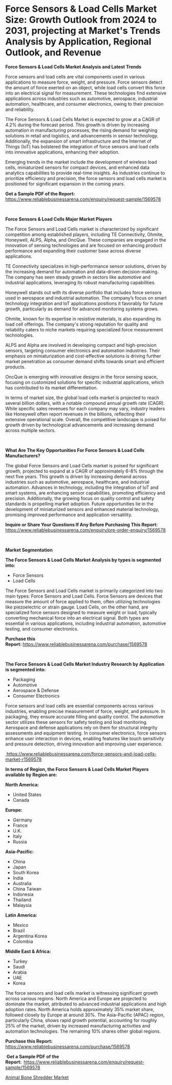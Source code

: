 <p><h1>Force Sensors & Load Cells Market Size: Growth Outlook from 2024 to 2031, projecting at Market's Trends Analysis by Application, Regional Outlook, and Revenue</h1></p><p><strong>Force Sensors & Load Cells Market Analysis and Latest Trends</strong></p>
<p><p>Force sensors and load cells are vital components used in various applications to measure force, weight, and pressure. Force sensors detect the amount of force exerted on an object, while load cells convert this force into an electrical signal for measurement. These technologies find extensive applications across industries such as automotive, aerospace, industrial automation, healthcare, and consumer electronics, owing to their precision and reliability.</p><p>The Force Sensors & Load Cells Market is expected to grow at a CAGR of 4.2% during the forecast period. This growth is driven by increasing automation in manufacturing processes, the rising demand for weighing solutions in retail and logistics, and advancements in sensor technology. Additionally, the expansion of smart infrastructure and the Internet of Things (IoT) has bolstered the integration of force sensors and load cells into innovative applications, enhancing their adoption.</p><p>Emerging trends in the market include the development of wireless load cells, miniaturized sensors for compact devices, and enhanced data analytics capabilities to provide real-time insights. As industries continue to prioritize efficiency and precision, the force sensors and load cells market is positioned for significant expansion in the coming years.</p></p>
<p><strong>Get a Sample PDF of the Report:&nbsp;</strong> <a href="https://www.reliablebusinessarena.com/enquiry/request-sample/1569578?utm_campaign=1912&utm_medium=2&utm_source=Github&utm_content=ia&utm_term=29122024&utm_id=force-sensors-load-cells">https://www.reliablebusinessarena.com/enquiry/request-sample/1569578</a></p>
<p>&nbsp;</p>
<p><strong>Force Sensors & Load Cells Major Market Players</strong></p>
<p><p>The Force Sensors and Load Cells market is characterized by significant competition among established players, including TE Connectivity, Ohmite, Honeywell, ALPS, Alpha, and OncQue. These companies are engaged in the innovation of sensing technologies and are focused on enhancing product performance and expanding their customer base across diverse applications.</p><p>TE Connectivity specializes in high-performance sensor solutions, driven by the increasing demand for automation and data-driven decision-making. The company has seen steady growth in sectors like automotive and industrial applications, leveraging its robust manufacturing capabilities. </p><p>Honeywell stands out with its diverse portfolio that includes force sensors used in aerospace and industrial automation. The company’s focus on smart technology integration and IoT applications positions it favorably for future growth, particularly as demand for advanced monitoring systems grows.</p><p>Ohmite, known for its expertise in resistive materials, is also expanding its load cell offerings. The company's strong reputation for quality and reliability caters to niche markets requiring specialized force measurement technologies.</p><p>ALPS and Alpha are involved in developing compact and high-precision sensors, targeting consumer electronics and automation industries. Their emphasis on miniaturization and cost-effective solutions is driving further market penetration as consumer demand shifts towards smart and efficient products.</p><p>OncQue is emerging with innovative designs in the force sensing space, focusing on customized solutions for specific industrial applications, which has contributed to its market differentiation.</p><p>In terms of market size, the global load cells market is projected to reach several billion dollars, with a notable compound annual growth rate (CAGR). While specific sales revenues for each company may vary, industry leaders like Honeywell often report revenues in the billions, reflecting their extensive operational scale. Overall, the competitive landscape is poised for growth driven by technological advancements and increasing demand across multiple sectors.</p></p>
<p>&nbsp;</p>
<p><strong>What Are The Key Opportunities For Force Sensors & Load Cells Manufacturers?</strong></p>
<p><p>The global Force Sensors and Load Cells market is poised for significant growth, projected to expand at a CAGR of approximately 6-8% through the next five years. This growth is driven by increasing demand across industries such as automotive, aerospace, healthcare, and industrial automation. Advances in technology, including the integration of IoT and smart systems, are enhancing sensor capabilities, promoting efficiency and precision. Additionally, the growing focus on quality control and safety standards is propelling market adoption. Future opportunities lie in the development of miniaturized sensors and enhanced material technology, promising improved performance and application versatility.</p></p>
<p><strong>Inquire or Share Your Questions If Any Before Purchasing This Report:</strong> <a href="https://www.reliablebusinessarena.com/enquiry/pre-order-enquiry/1569578?utm_campaign=1912&utm_medium=2&utm_source=Github&utm_content=ia&utm_term=29122024&utm_id=force-sensors-load-cells">https://www.reliablebusinessarena.com/enquiry/pre-order-enquiry/1569578</a></p>
<p>&nbsp;</p>
<p><strong>Market Segmentation</strong></p>
<p><strong>The Force Sensors & Load Cells Market Analysis by types is segmented into:</strong></p>
<p><ul><li>Force Sensors</li><li>Load Cells</li></ul></p>
<p><p>The Force Sensors and Load Cells market is primarily categorized into two main types: Force Sensors and Load Cells. Force Sensors are devices that measure the amount of force applied to them, often utilizing technologies like piezoelectric or strain gauge. Load Cells, on the other hand, are specialized force sensors designed to measure weight or load, typically converting mechanical force into an electrical signal. Both types are essential in various applications, including industrial automation, automotive testing, and consumer electronics.</p></p>
<p><strong>Purchase this Report:&nbsp;</strong><a href="https://www.reliablebusinessarena.com/purchase/1569578?utm_campaign=1912&utm_medium=2&utm_source=Github&utm_content=ia&utm_term=29122024&utm_id=force-sensors-load-cells">https://www.reliablebusinessarena.com/purchase/1569578</a></p>
<p>&nbsp;</p>
<p><strong>The Force Sensors & Load Cells Market Industry Research by Application is segmented into:</strong></p>
<p><ul><li>Packaging</li><li>Automotive</li><li>Aerospace & Defense</li><li>Consumer Electronics</li></ul></p>
<p><p>Force sensors and load cells are essential components across various industries, enabling precise measurement of force, weight, and pressure. In packaging, they ensure accurate filling and quality control. The automotive sector utilizes these sensors for safety testing and load monitoring. Aerospace and defense applications rely on them for structural integrity assessments and equipment testing. In consumer electronics, force sensors enhance user interaction in devices, enabling features like touch sensitivity and pressure detection, driving innovation and improving user experience.</p></p>
<p><a href="https://www.reliablebusinessarena.com/force-sensors-and-load-cells-market-r1569578?utm_campaign=1912&utm_medium=2&utm_source=Github&utm_content=ia&utm_term=29122024&utm_id=force-sensors-load-cells">&nbsp;https://www.reliablebusinessarena.com/force-sensors-and-load-cells-market-r1569578</a></p>
<p><strong>In terms of Region, the Force Sensors & Load Cells Market Players available by Region are:</strong></p>
<p>
    <p> <strong> North America: </strong>
        <ul>
            <li>United States</li>
            <li>Canada</li>
        </ul>
        </p> 
    <p> <strong> Europe: </strong>
        <ul>
            <li>Germany</li>
            <li>France</li>
            <li>U.K.</li>
            <li>Italy</li>
            <li>Russia</li>
        </ul>
        </p> 
    <p> <strong> Asia-Pacific: </strong>
        <ul>
            <li>China</li>
            <li>Japan</li>
            <li>South Korea</li>
            <li>India</li>
            <li>Australia</li>
            <li>China Taiwan</li>
            <li>Indonesia</li>
            <li>Thailand</li>
            <li>Malaysia</li>
        </ul>
        </p> 
    <p> <strong> Latin America: </strong>
        <ul>
            <li>Mexico</li>
            <li>Brazil</li>
            <li>Argentina Korea</li>
            <li>Colombia</li>
        </ul>
        </p> 
    <p> <strong> Middle East & Africa: </strong>
        <ul>
            <li>Turkey</li>
            <li>Saudi</li>
            <li>Arabia</li>
            <li>UAE</li>
            <li>Korea</li>
        </ul>
    </p>
    </p>
<p><p>The force sensors and load cells market is witnessing significant growth across various regions. North America and Europe are projected to dominate the market, attributed to advanced industrial applications and high adoption rates. North America holds approximately 35% market share, followed closely by Europe at around 30%. The Asia-Pacific (APAC) region, particularly China, shows rapid growth potential, accounting for roughly 25% of the market, driven by increased manufacturing activities and automation technologies. The remaining 10% shares other global regions.</p></p>
<p><strong>Purchase this Report: </strong><a href="https://www.reliablebusinessarena.com/purchase/1569578?utm_campaign=1912&utm_medium=2&utm_source=Github&utm_content=ia&utm_term=29122024&utm_id=force-sensors-load-cells">https://www.reliablebusinessarena.com/purchase/1569578</a></p>
<p>&nbsp;<strong>Get a Sample PDF of the Report:&nbsp;&nbsp;</strong><a href="https://www.reliablebusinessarena.com/enquiry/request-sample/1569578?utm_campaign=1912&utm_medium=2&utm_source=Github&utm_content=ia&utm_term=29122024&utm_id=force-sensors-load-cells">https://www.reliablebusinessarena.com/enquiry/request-sample/1569578</a></p>
<p><strong></strong></p>
<p><p><a href="https://github.com/globismark/Market-Research-Report-List-5/blob/main/animal-bone-shredder-market.md?utm_campaign=1912&utm_medium=2&utm_source=Github&utm_content=ia&utm_term=29122024&utm_id=force-sensors-load-cells">Animal Bone Shredder Market</a></p></p>